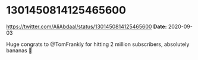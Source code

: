 # 1301450814125465600
https://twitter.com/AliAbdaal/status/1301450814125465600
**Date:** 2020-09-03

Huge congrats to @TomFrankly for hitting 2 million subscribers, absolutely bananas 🍌
